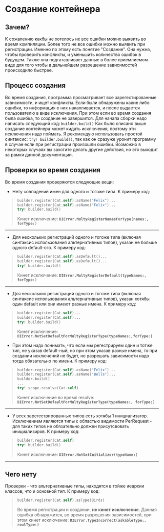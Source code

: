 # Создание контейнера

## Зачем?
К сожалению какбы не хотелось не все ошибки можно выявить во время компиляции. Более того не все ошибки можно выявить при регистрации. Именно по этому есть понятие "Создание". Она нужна, чтобы проверить конфликты, и уменьшить количество ошибок в будущем. Также она подгатавливает данные в более приемлиемом виде для того чтобы в дальнейшем разрешение зависимостей происходило быстрее.

## Процесс создания
Во время создания, программа просматривает все зарегестированные зависимости, и ищет конфликты. Если были обнаружены какие либо ошибки, то информация о них накапливается, и после выдается пользователю в виде исключения. При этом если во время создания была ошибка, то создание не завершится.
Для начала сборки надо написать следующий код: `builder.build()`
Как было описано выше создание контейнера может кидать исключения, поэтому эти исключения надо поймать.
Я рекомендую использовать простой синтаксис: `try! builder.build()`, так как он сразуже уронит программу в случае если при регистрации произошли ошибки. Возможно в некоторых случаях вы захотите делать другие действия, но это выходит за рамки данной документации.

## Проверки во время создания
Во время создания проверяются следующие вещи:
* Нету совпадений имен для одного и тогоже типа. К примеру код:
> ```Swift
> builder.register(Cat.self).asName("Felix")...
> builder.register(Cat.self).asName("Felix")...
> try! builder.build()
> ```
> Кинет исключение: **`DIError.MultyRegisterNamesForType(names:, forType:)`**  
***

* Для нескольких регистраций одного и тогоже типа (включая синтаксис использования альтернативных типов), указан не больше одного default-ого. К примеру код:
> ```Swift
> builder.register(Cat.self).asDefault()...
> builder.register(Cat.self).asDefault()...
> try! builder.build()
> ```
> Кинет исключение: **`DIError.MultyRegisterDefault(typeNames:, forType:)`**
***

* Для нескольких регистраций одного и тогоже типа (включая синтаксис использования альтернативных типов), указан хотябы один default или они имеют разные имена. К примеру код:
> ```Swift
> builder.register(Cat.self)...
> builder.register(Cat.self)...
> try! builder.build()
> ```
> Кинет исключение: **`DIError.NotSetDefaultForMultyRegisterType(typeNames:,forType:)`**

* При этом надо понимать, что если мы регестрируем один и тотже тип, не указав default-ный, но при этом указав разные имена, то при создании исключений не будет, но разрешать зависимости надо тогда обязательно по имени. К примеру код:
> ```Swift
> builder.register(Cat.self).asName("Felix")...
> builder.register(Cat.self).asName("Bella")...
> builder.build()
> ...
> try! scope.resolve(Cat.self)
> ```
> Кинет исключение во время resolve: **`DIError.NotSetDefaultForMultyRegisterType(typeNames:, forType:)`**
***

* У всех зарегестрированных типов есть хотябы 1 инициализатор. Исключением являются типы с областью видимости PerRequest - для таких типов не обязательно должен присутсвовать инициализиров. К примеру код:
> ```Swift
> builder.register(Cat.self)
> try! builder.build()
> ```  
> Кинет исключение: **`DIError.NotSetInitializer(typeName:)`**
***


## Чего нету
Проверки - что альтернативные типы, находятся в тойже иеархии классов, что и основной тип. К примеру код:
> ```Swift
> builder.register(Cat.self).asType(Birds)
> ```  
> Во время регистрации и создании, **не кинет исключение**. Данная ошибка обнаружится, во время разрешения зависимостей, при этом кинет исключение: **`DIError.TypeIncorrect(askableType:, realType:)`**


